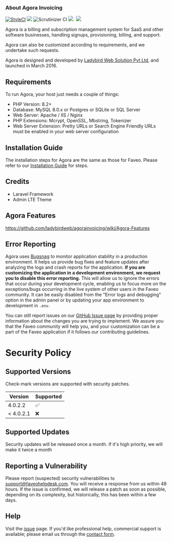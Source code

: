 <h3>About Agora Invoicing</h3>


<a href="https://styleci.io/repos/51429040"><img src="https://styleci.io/repos/51429040/shield" alt="StyleCI"></a>&nbsp;<img src="https://img.shields.io/badge/License-OSL-blue.svg">&nbsp;<img src="https://scrutinizer-ci.com/g/ladybirdweb/agorainvoicing/badges/quality-score.png?b=development" alt="Scrutinizer CI">&nbsp;<img src="https://travis-ci.org/ladybirdweb/agora-invoicing-community.svg?branch=development">&nbsp;&nbsp;<a href="http://squizlabs.github.io/PHP_CodeSniffer/analysis/ladybirdweb/agorainvoicing/index.html" target="_blank"><img src="http://squizlabs.github.io/PHP_CodeSniffer/analysis/ladybirdweb/agorainvoicing/grade.svg"></a>&nbsp;

Agora is a billing and subscription management system for SaaS and other software businesses, handling signups, provisioning, billing, and support.

Agora can also be customized according to requirements, and we undertake such requests.

Agora is designed and developed by <a href="http://www.ladybirdweb.com/" target="_blank">Ladybird Web Solution Pvt Ltd</a>, and launched in March 2016.

Requirements
--------------------------
To run Agora, your host just needs a couple of things:

* PHP Version: 8.2+
* Database: MySQL 8.0.x or Postgres or SQLite or SQL Server
* Web Server: Apache / IIS / Nginx
* PHP Extensions: Mcrypt, OpenSSL, Mbstring, Tokenizer
* Web Server Extension: Pretty URLs or Search Engine Friendly URLs must be enabled in your web server configuration

Installation Guide
--------------------------
The installation steps for Agora are the same as those for Faveo. Please refer to our <a href="https://docs.faveohelpdesk.com/" target="_blank">Installation Guide</a> for steps.

Credits
--------------------------
* Laravel Framework
* Admin LTE Theme

Agora Features
--------------------------
https://github.com/ladybirdweb/agorainvoicing/wiki/Agora-Features

Error Reporting
--------------------------
Agora uses [Bugsnag](https://www.bugsnag.com/) to monitor application stability in a production environment. It helps us provide bug fixes and feature updates after analyzing the logs and crash reports for the application. **If you are customizing the application in a development environment, we request you to disable this error reporting.** This will allow us to ignore the errors that occur during your development cycle, enabling us to focus more on the exceptions/bugs occurring in the live system of other users in the Faveo community. It can be easily disabled from the "Error logs and debugging" option in the admin panel or by updating your app environment to development in `.env`.

You can still report issues on our [GitHub Issue page](https://github.com/ladybirdweb/agora-invoicing-community/issues) by providing proper information about the changes you are trying to implement. We assure you that the Faveo community will help you, and your customization can be a part of the Faveo application if it follows our contributing guidelines.

# Security Policy

## Supported Versions

Check-mark versions are supported with security patches.

| Version   | Supported          |
|-----------| ------------------ |
| 4.0.2.2   | :white_check_mark: |
| < 4.0.2.1 | :x:                |

## Supported Updates

Security updates will be released once a month. If it's high priority, we will make it twice a month

## Reporting a Vulnerability

Please report (suspected) security vulnerabilities to support@faveohelpdesk.com. You will receive a response from us within 48 hours. If the issue is confirmed, we will release a patch as soon as possible, depending on its complexity, but historically, this has been within a few days.

Help
--------------------------
Visit the <a href="https://github.com/ladybirdweb/agora-invoicing-community/issues">issue</a> page. If you'd like professional help, commercial support is available; please email us through the <a href="https://billing.faveohelpdesk.com/contact-us/">contact form</a>.
